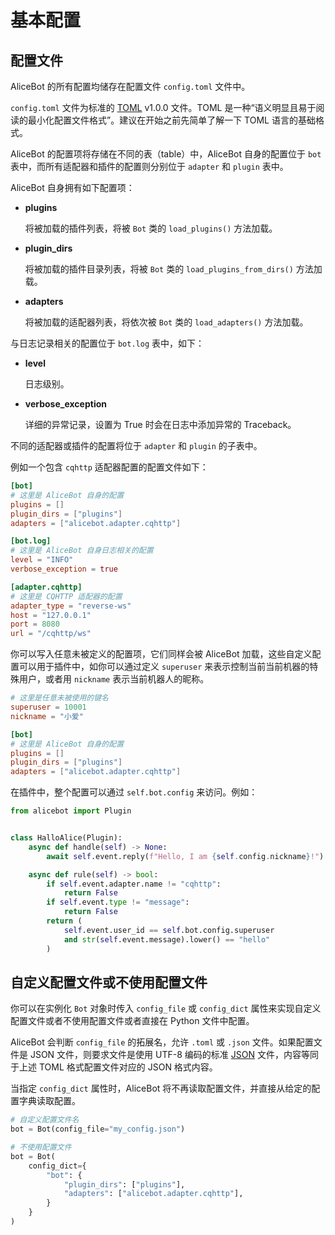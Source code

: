 # 基本配置

## 配置文件

AliceBot 的所有配置均储存在配置文件 `config.toml` 文件中。

`config.toml` 文件为标准的 [TOML](https://toml.io/) v1.0.0 文件。TOML 是一种“语义明显且易于阅读的最小化配置文件格式”。建议在开始之前先简单了解一下 TOML 语言的基础格式。

AliceBot 的配置项将存储在不同的表（table）中，AliceBot 自身的配置位于 `bot` 表中，而所有适配器和插件的配置则分别位于 `adapter` 和 `plugin` 表中。

AliceBot 自身拥有如下配置项：

- **plugins**

  将被加载的插件列表，将被 `Bot` 类的 `load_plugins()` 方法加载。

- **plugin_dirs**

  将被加载的插件目录列表，将被 `Bot` 类的 `load_plugins_from_dirs()` 方法加载。

- **adapters**

  将被加载的适配器列表，将依次被 `Bot` 类的 `load_adapters()` 方法加载。

与日志记录相关的配置位于 `bot.log` 表中，如下：

- **level**

  日志级别。

- **verbose_exception**

  详细的异常记录，设置为 True 时会在日志中添加异常的 Traceback。

不同的适配器或插件的配置将位于 `adapter` 和 `plugin` 的子表中。

例如一个包含 `cqhttp` 适配器配置的配置文件如下：

```toml
[bot]
# 这里是 AliceBot 自身的配置
plugins = []
plugin_dirs = ["plugins"]
adapters = ["alicebot.adapter.cqhttp"]

[bot.log]
# 这里是 AliceBot 自身日志相关的配置
level = "INFO"
verbose_exception = true

[adapter.cqhttp]
# 这里是 CQHTTP 适配器的配置
adapter_type = "reverse-ws"
host = "127.0.0.1"
port = 8080
url = "/cqhttp/ws"

```

你可以写入任意未被定义的配置项，它们同样会被 AliceBot 加载，这些自定义配置可以用于插件中，如你可以通过定义 `superuser` 来表示控制当前当前机器的特殊用户，或者用 `nickname` 表示当前机器人的昵称。

```toml
# 这里是任意未被使用的键名
superuser = 10001
nickname = "小爱"

[bot]
# 这里是 AliceBot 自身的配置
plugins = []
plugin_dirs = ["plugins"]
adapters = ["alicebot.adapter.cqhttp"]

```

在插件中，整个配置可以通过 `self.bot.config` 来访问。例如：

```python
from alicebot import Plugin


class HalloAlice(Plugin):
    async def handle(self) -> None:
        await self.event.reply(f"Hello, I am {self.config.nickname}!")

    async def rule(self) -> bool:
        if self.event.adapter.name != "cqhttp":
            return False
        if self.event.type != "message":
            return False
        return (
            self.event.user_id == self.bot.config.superuser
            and str(self.event.message).lower() == "hello"
        )

```

## 自定义配置文件或不使用配置文件

你可以在实例化 `Bot` 对象时传入 `config_file` 或 `config_dict` 属性来实现自定义配置文件或者不使用配置文件或者直接在 Python 文件中配置。

AliceBot 会判断 `config_file` 的拓展名，允许 `.toml` 或 `.json` 文件。如果配置文件是 JSON 文件，则要求文件是使用 UTF-8 编码的标准 [JSON](https://www.json.org/) 文件，内容等同于上述 TOML 格式配置文件对应的 JSON 格式内容。

当指定 `config_dict` 属性时，AliceBot 将不再读取配置文件，并直接从给定的配置字典读取配置。

```python
# 自定义配置文件名
bot = Bot(config_file="my_config.json")

# 不使用配置文件
bot = Bot(
    config_dict={
        "bot": {
            "plugin_dirs": ["plugins"],
            "adapters": ["alicebot.adapter.cqhttp"],
        }
    }
)

```
